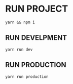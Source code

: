 # RUN PROJECT

`yarn && npm i`

## RUN DEVELPMENT

`yarn run dev`

## RUN PRODUCTION

`yarn run production`
